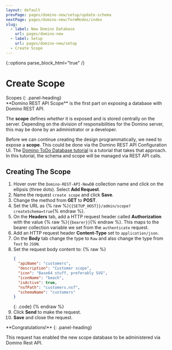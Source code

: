 ```yaml
---
layout: default
prevPage: pages/domino-new/setup/update-schema
nextPage: pages/domino-new/formModes/index
slug:
  - label: New Domino Database
    url: pages/domino-new
  - label: Setup
    url: pages/domino-new/setup
  - Create Scope
---
```


{::options parse_block_html="true" /}

# Create Scope

<div class="panel panel-info">
Scopes
{: .panel-heading}
<div class="panel-body">
**Domino REST API Scope** is the first part on exposing a database with Domino REST API.

The **scope** defines _whether_ it is exposed and is stored centrally on the server. Depending on the division of responsibilities for the Domino server, this may be done by an administrator or a developer.

Before we can continue creating the design programmatically, we need to expose a **scope**. This could be done via the Domino REST API Configuration UI. The [Domino ToDo Database tutorial](../../todo/index.md) is a tutorial that takes that approach. In this tutorial, the schema and scope will be managed via REST API calls.
</div>
</div>

## Creating The Scope

1. Hover over the `Domino-REST-API-NewDB` collection name and click on the ellipsis (three dots). Select **Add Request**.
2. Name the request `create scope` and click **Save**.
3. Change the method from **GET** to **POST**.
4. Set the URL as {% raw %}`{{SETUP_HOST}}/admin/scope?createSchema=true`{% endraw %}.
5. On the **Headers** tab, add a HTTP request header called **Authorization** with the value {% raw %}`{{bearer}}`{% endraw %}. This maps to the bearer collection variable we set from the `authenticate` request.
6. Add an HTTP request header **Content-Type** set to `application/json`.
7. On the **Body** tab change the type to `Raw` and also change the type from `Text` to `JSON`.
8. Set the request body content to:
   {% raw %}
    ~~~json
    {
      "apiName": "customers",
      "description": "Customer scope",
      "icon": "Base64 stuff, preferably SVG",
      "iconName": "beach",
      "isActive": true,
      "nsfPath": "customers.nsf",
      "schemaName": "customers"
    }
    ~~~
    {: .code}
    {% endraw %}
9. Click **Send** to make the request.
10. **Save** and close the request.

<div class="panel panel-success">
**Congratulations!**
{: .panel-heading}
<div class="panel-body">

This request has enabled the new scope database to be administered via Domino Rest API.
</div>
</div>
